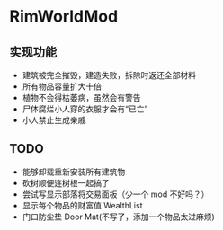 # RimWorldMod

## 实现功能

- 建筑被完全摧毁，建造失败，拆除时返还全部材料
- 所有物品容量扩大十倍
- 植物不会得枯萎病，虽然会有警告
- 尸体腐烂小人穿的衣服才会有“已亡”
- 小人禁止生成亲戚

## TODO

- 能够卸载重新安装所有建筑物
- 砍树顺便连树根一起搞了
- 尝试写显示部落将交易面板（少一个 mod 不好吗？）
- 显示每个物品的财富值 WealthList
- 门口防尘垫 Door Mat(不写了，添加一个物品太过麻烦)
